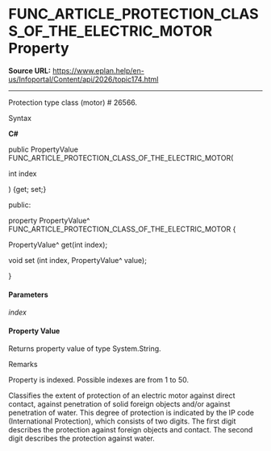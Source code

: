 # FUNC_ARTICLE_PROTECTION_CLASS_OF_THE_ELECTRIC_MOTOR Property

**Source URL:** https://www.eplan.help/en-us/Infoportal/Content/api/2026/topic174.html

---

Protection type class (motor) # 26566.

Syntax

**C#**



public PropertyValue FUNC_ARTICLE_PROTECTION_CLASS_OF_THE_ELECTRIC_MOTOR( 

   int index

) {get; set;}

public:

property PropertyValue^ FUNC_ARTICLE_PROTECTION_CLASS_OF_THE_ELECTRIC_MOTOR {

   PropertyValue^ get(int index);

   void set (int index, PropertyValue^ value);

}


#### Parameters

*index*

#### Property Value

Returns property value of type System.String.

Remarks

Property is indexed. Possible indexes are from 1 to 50.

Classifies the extent of protection of an electric motor against direct contact, against penetration of solid foreign objects and/or against penetration of water. This degree of protection is indicated by the IP code (International Protection), which consists of two digits. The first digit describes the protection against foreign objects and contact. The second digit describes the protection against water.
